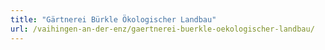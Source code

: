 ```yaml
---
title: "Gärtnerei Bürkle Ökologischer Landbau"
url: /vaihingen-an-der-enz/gaertnerei-buerkle-oekologischer-landbau/
---
```

